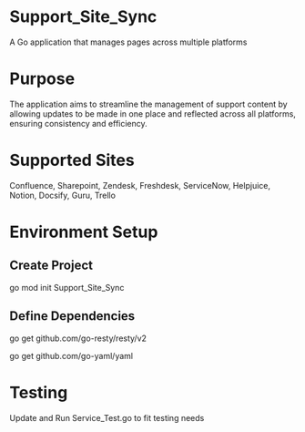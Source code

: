 # Support_Site_Sync
A Go application that manages pages across multiple platforms

# Purpose

The application aims to streamline the management of support content by allowing updates to be made in one place and reflected across all platforms, ensuring consistency and efficiency.

# Supported Sites

Confluence, Sharepoint, Zendesk, Freshdesk, ServiceNow, Helpjuice, Notion, Docsify, Guru, Trello

# Environment Setup

## Create Project

go mod init Support_Site_Sync

## Define Dependencies

go get github.com/go-resty/resty/v2

go get github.com/go-yaml/yaml

# Testing

Update and Run Service_Test.go to fit testing needs
